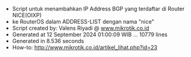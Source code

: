 - Script untuk menambahkan IP Address BGP yang terdaftar di Router NICE(OIXP)
- ke RouterOS dalam ADDRESS-LIST dengan nama "nice"
- Script created by: Valens Riyadi @ www.mikrotik.co.id
- Generated at 12 September 2024 01:00:09 WIB ... 10779 lines
- Generated in 8.536 seconds
- How-to: http://www.mikrotik.co.id/artikel_lihat.php?id=23
